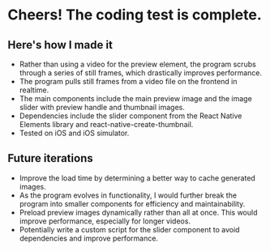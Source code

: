 # Cheers! The coding test is complete.

## Here's how I made it
- Rather than using a video for the preview element, the program scrubs through a series of still frames, which drastically improves performance.
- The program pulls still frames from a video file on the frontend in realtime.
- The main components include the main preview image and the image slider with preview handle and thumbnail images.
- Dependencies include the slider component from the React Native Elements library and react-native-create-thumbnail.
- Tested on iOS and iOS simulator.

## Future iterations
- Improve the load time by determining a better way to cache generated images.
- As the program evolves in functionality, I would further break the program into smaller components for efficiency and maintainability.
- Preload preview images dynamically rather than all at once. This would improve performance, especially for longer videos.
- Potentially write a custom script for the slider component to avoid dependencies and improve performance.
